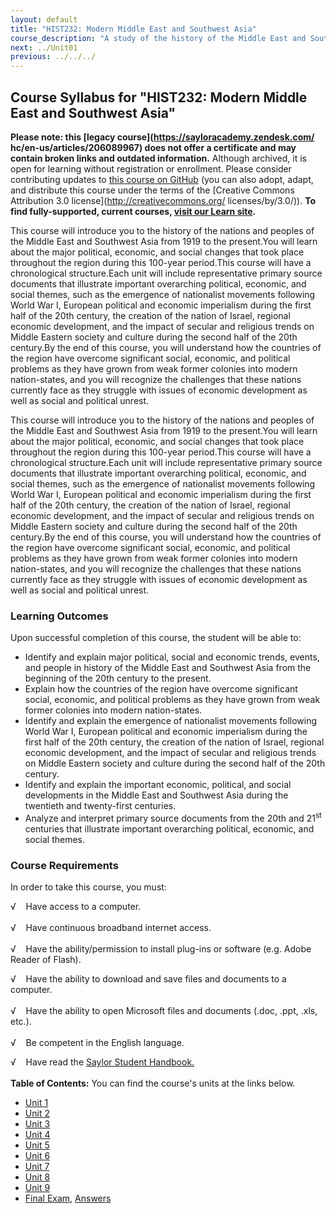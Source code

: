 ```yaml
---
layout: default
title: "HIST232: Modern Middle East and Southwest Asia"
course_description: "A study of the history of the Middle East and Southwest Asia from the end of WWI to the present. Subjects include: European imperialism, nationalism, the creation of modern nation-states."
next: ../Unit01
previous: ../../../
---
```

Course Syllabus for "HIST232: Modern Middle East and Southwest Asia"
--------------------------------------------------------------------

**Please note: this [legacy course](https://sayloracademy.zendesk.com/
hc/en-us/articles/206089967) does not offer a certificate and may contain 
broken links and outdated information.** Although archived, it is open 
for learning without registration or enrollment. Please consider contributing 
updates to [this course on GitHub](https://github.com/saylordotorg/course_hist232) 
(you can also adopt, adapt, and distribute this course under the terms of 
the [Creative Commons Attribution 3.0 license](http://creativecommons.org/
licenses/by/3.0/)). **To find fully-supported, current courses, [visit our 
Learn site](https://learn.saylor.org).**

This course will introduce you to the history of the nations and peoples
of the Middle East and Southwest Asia from 1919 to the present.You will
learn about the major political, economic, and social changes that took
place throughout the region during this 100-year period.This course will
have a chronological structure.Each unit will include representative
primary source documents that illustrate important overarching
political, economic, and social themes, such as the emergence of
nationalist movements following World War I, European political and
economic imperialism during the first half of the 20th century, the
creation of the nation of Israel, regional economic development, and the
impact of secular and religious trends on Middle Eastern society and
culture during the second half of the 20th century.By the end of this
course, you will understand how the countries of the region have
overcome significant social, economic, and political problems as they
have grown from weak former colonies into modern nation-states, and you
will recognize the challenges that these nations currently face as they
struggle with issues of economic development as well as social and
political unrest.

This course will introduce you to the history of the nations and peoples
of the Middle East and Southwest Asia from 1919 to the present.You will
learn about the major political, economic, and social changes that took
place throughout the region during this 100-year period.This course will
have a chronological structure.Each unit will include representative
primary source documents that illustrate important overarching
political, economic, and social themes, such as the emergence of
nationalist movements following World War I, European political and
economic imperialism during the first half of the 20th century, the
creation of the nation of Israel, regional economic development, and the
impact of secular and religious trends on Middle Eastern society and
culture during the second half of the 20th century.By the end of this
course, you will understand how the countries of the region have
overcome significant social, economic, and political problems as they
have grown from weak former colonies into modern nation-states, and you
will recognize the challenges that these nations currently face as they
struggle with issues of economic development as well as social and
political unrest.

### Learning Outcomes

Upon successful completion of this course, the student will be able
to:  
  

-   Identify and explain major political, social and economic trends,
    events, and people in history of the Middle East and Southwest Asia
    from the beginning of the 20th century to the present.
-   Explain how the countries of the region have overcome significant
    social, economic, and political problems as they have grown from
    weak former colonies into modern nation-states.
-   Identify and explain the emergence of nationalist movements
    following World War I, European political and economic imperialism
    during the first half of the 20th century, the creation of the
    nation of Israel, regional economic development, and the impact of
    secular and religious trends on Middle Eastern society and culture
    during the second half of the 20th century.
-   Identify and explain the important economic, political, and social
    developments in the Middle East and Southwest Asia during the
    twentieth and twenty-first centuries.
-   Analyze and interpret primary source documents from the 20th and
    21<sup>st</sup> centuries that illustrate important overarching
    political, economic, and social themes.

### Course Requirements

In order to take this course, you must:  
  
 √    Have access to a computer.  
    
 √    Have continuous broadband internet access.  
    
 √    Have the ability/permission to install plug-ins or software (e.g.
Adobe Reader of Flash).  
  
 √    Have the ability to download and save files and documents to a
computer.  
    
 √    Have the ability to open Microsoft files and documents (.doc,
.ppt, .xls, etc.).  
    
 √    Be competent in the English language.  
  
 √    Have read the [Saylor Student
Handbook.](http://www.saylor.org/site/wp-content/uploads/2012/05/Saylor-StudentHandbook.pdf)  
    
**Table of Contents:** You can find the course's units at the links below.

- [Unit 1](https://legacy.saylor.org/hist232/Unit01/)
- [Unit 2](https://legacy.saylor.org/hist232/Unit02/)
- [Unit 3](https://legacy.saylor.org/hist232/Unit03/)
- [Unit 4](https://legacy.saylor.org/hist232/Unit04/)
- [Unit 5](https://legacy.saylor.org/hist232/Unit05/)
- [Unit 6](https://legacy.saylor.org/hist232/Unit06/)
- [Unit 7](https://legacy.saylor.org/hist232/Unit07/)
- [Unit 8](https://legacy.saylor.org/hist232/Unit08/)
- [Unit 9](https://legacy.saylor.org/hist232/Unit09/)
- [Final Exam](http://saylordotorg.github.io/LegacyExams/HIST/HIST232/HIST232-FinalExam.html), [Answers](http://saylordotorg.github.io/LegacyExams/HIST/HIST232/HIST232-FinalExam-Answers.html)
